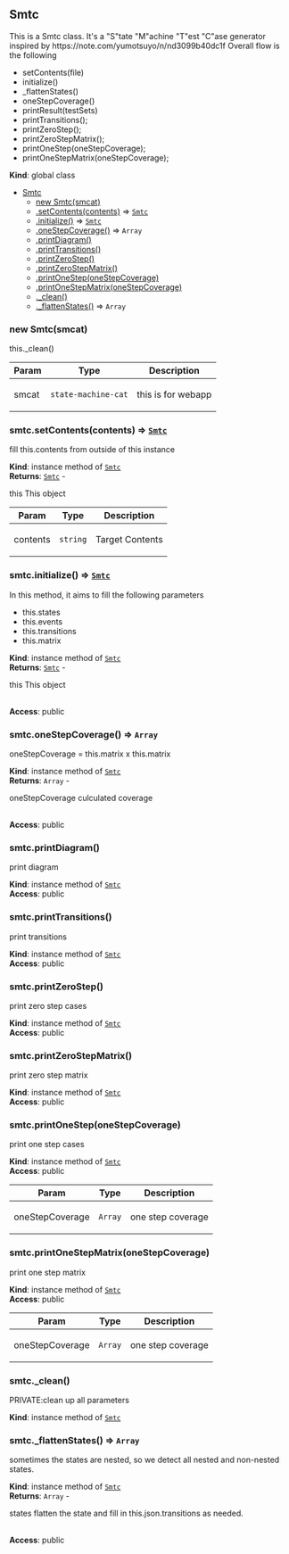 <a name="Smtc"></a>

## Smtc
<p>This is a Smtc class. It's a &quot;S&quot;tate &quot;M&quot;achine &quot;T&quot;est &quot;C&quot;ase generator inspired by https://note.com/yumotsuyo/n/nd3099b40dc1f
Overall flow is the following</p>
<ul>
<li>setContents(file)</li>
<li>initialize()</li>
<li>_flattenStates()</li>
<li>oneStepCoverage()</li>
<li>printResult(testSets)</li>
<li>printTransitions();</li>
<li>printZeroStep();</li>
<li>printZeroStepMatrix();</li>
<li>printOneStep(oneStepCoverage);</li>
<li>printOneStepMatrix(oneStepCoverage);</li>
</ul>

**Kind**: global class  

* [Smtc](#Smtc)
    * [new Smtc(smcat)](#new_Smtc_new)
    * [.setContents(contents)](#Smtc+setContents) ⇒ [<code>Smtc</code>](#Smtc)
    * [.initialize()](#Smtc+initialize) ⇒ [<code>Smtc</code>](#Smtc)
    * [.oneStepCoverage()](#Smtc+oneStepCoverage) ⇒ <code>Array</code>
    * [.printDiagram()](#Smtc+printDiagram)
    * [.printTransitions()](#Smtc+printTransitions)
    * [.printZeroStep()](#Smtc+printZeroStep)
    * [.printZeroStepMatrix()](#Smtc+printZeroStepMatrix)
    * [.printOneStep(oneStepCoverage)](#Smtc+printOneStep)
    * [.printOneStepMatrix(oneStepCoverage)](#Smtc+printOneStepMatrix)
    * [._clean()](#Smtc+_clean)
    * [._flattenStates()](#Smtc+_flattenStates) ⇒ <code>Array</code>

<a name="new_Smtc_new"></a>

### new Smtc(smcat)
<p>this._clean()</p>


| Param | Type | Description |
| --- | --- | --- |
| smcat | <code>state-machine-cat</code> | <p>this is for webapp</p> |

<a name="Smtc+setContents"></a>

### smtc.setContents(contents) ⇒ [<code>Smtc</code>](#Smtc)
<p>fill this.contents from outside of this instance</p>

**Kind**: instance method of [<code>Smtc</code>](#Smtc)  
**Returns**: [<code>Smtc</code>](#Smtc) - <p>this This object</p>  

| Param | Type | Description |
| --- | --- | --- |
| contents | <code>string</code> | <p>Target Contents</p> |

<a name="Smtc+initialize"></a>

### smtc.initialize() ⇒ [<code>Smtc</code>](#Smtc)
<p>In this method, it aims to fill the following parameters</p>
<ul>
<li>this.states</li>
<li>this.events</li>
<li>this.transitions</li>
<li>this.matrix</li>
</ul>

**Kind**: instance method of [<code>Smtc</code>](#Smtc)  
**Returns**: [<code>Smtc</code>](#Smtc) - <p>this This object</p>  
**Access**: public  
<a name="Smtc+oneStepCoverage"></a>

### smtc.oneStepCoverage() ⇒ <code>Array</code>
<p>oneStepCoverage = this.matrix x this.matrix</p>

**Kind**: instance method of [<code>Smtc</code>](#Smtc)  
**Returns**: <code>Array</code> - <p>oneStepCoverage culculated coverage</p>  
**Access**: public  
<a name="Smtc+printDiagram"></a>

### smtc.printDiagram()
<p>print diagram</p>

**Kind**: instance method of [<code>Smtc</code>](#Smtc)  
**Access**: public  
<a name="Smtc+printTransitions"></a>

### smtc.printTransitions()
<p>print transitions</p>

**Kind**: instance method of [<code>Smtc</code>](#Smtc)  
**Access**: public  
<a name="Smtc+printZeroStep"></a>

### smtc.printZeroStep()
<p>print zero step cases</p>

**Kind**: instance method of [<code>Smtc</code>](#Smtc)  
**Access**: public  
<a name="Smtc+printZeroStepMatrix"></a>

### smtc.printZeroStepMatrix()
<p>print zero step matrix</p>

**Kind**: instance method of [<code>Smtc</code>](#Smtc)  
**Access**: public  
<a name="Smtc+printOneStep"></a>

### smtc.printOneStep(oneStepCoverage)
<p>print one step cases</p>

**Kind**: instance method of [<code>Smtc</code>](#Smtc)  
**Access**: public  

| Param | Type | Description |
| --- | --- | --- |
| oneStepCoverage | <code>Array</code> | <p>one step coverage</p> |

<a name="Smtc+printOneStepMatrix"></a>

### smtc.printOneStepMatrix(oneStepCoverage)
<p>print one step matrix</p>

**Kind**: instance method of [<code>Smtc</code>](#Smtc)  
**Access**: public  

| Param | Type | Description |
| --- | --- | --- |
| oneStepCoverage | <code>Array</code> | <p>one step coverage</p> |

<a name="Smtc+_clean"></a>

### smtc.\_clean()
<p>PRIVATE:clean up all parameters</p>

**Kind**: instance method of [<code>Smtc</code>](#Smtc)  
<a name="Smtc+_flattenStates"></a>

### smtc.\_flattenStates() ⇒ <code>Array</code>
<p>sometimes the states are nested, so we detect all nested and non-nested states.</p>

**Kind**: instance method of [<code>Smtc</code>](#Smtc)  
**Returns**: <code>Array</code> - <p>states flatten the state and fill in this.json.transitions as needed.</p>  
**Access**: public  
